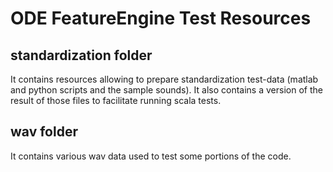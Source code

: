 # ODE FeatureEngine Test Resources

## standardization folder

It contains resources allowing to prepare standardization test-data
(matlab and python scripts and the sample sounds). It also contains a
version of the result of those files to facilitate running scala tests.

## wav folder

It contains various wav data used to test some portions of the code.

